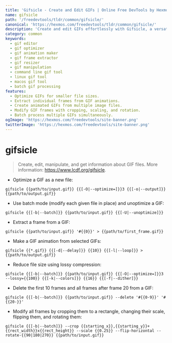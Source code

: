```yaml
---
title: 'Gifsicle - Create and Edit GIFs | Online Free DevTools by Hexmos'
name: gifsicle
path: '/freedevtools/tldr/common/gifsicle/'
canonical: 'https://hexmos.com/freedevtools/tldr/common/gifsicle/'
description: 'Create and edit GIFs effortlessly with Gifsicle, a versatile GIF manipulation tool. Optimize animations, extract frames, and more. Free online tool, no registration required.'
category: common
keywords:
  - gif editor
  - gif optimizer
  - gif animation maker
  - gif frame extractor
  - gif resizer
  - gif manipulation
  - command line gif tool
  - linux gif tool
  - macos gif tool
  - batch gif processing
features:
  - Optimize GIFs for smaller file sizes.
  - Extract individual frames from GIF animations.
  - Create animated GIFs from multiple image files.
  - Modify GIF frames with cropping, scaling, and rotation.
  - Batch process multiple GIFs simultaneously.
ogImage: 'https://hexmos.com/freedevtools/site-banner.png'
twitterImage: 'https://hexmos.com/freedevtools/site-banner.png'
---
```


# gifsicle

> Create, edit, manipulate, and get information about GIF files.
> More information: <https://www.lcdf.org/gifsicle>.

- Optimize a GIF as a new file:

`gifsicle {{path/to/input.gif}} {{[-O|--optimize=]}}3 {{[-o|--output]}} {{path/to/output.gif}}`

- Use batch mode (modify each given file in place) and unoptimize a GIF:

`gifsicle {{[-b|--batch]}} {{path/to/input.gif}} {{[-U|--unoptimize]}}`

- Extract a frame from a GIF:

`gifsicle {{path/to/input.gif}} '#{{0}}' > {{path/to/first_frame.gif}}`

- Make a GIF animation from selected GIFs:

`gifsicle {{*.gif}} {{[-d|--delay]}} {{10}} {{[-l|--loop]}} > {{path/to/output.gif}}`

- Reduce file size using lossy compression:

`gifsicle {{[-b|--batch]}} {{path/to/input.gif}} {{[-O|--optimize=]}}3 --lossy={{100}} {{[-k|--colors]}} {{16}} {{[-f|--dither]}}`

- Delete the first 10 frames and all frames after frame 20 from a GIF:

`gifsicle {{[-b|--batch]}} {{path/to/input.gif}} --delete '#{{0-9}}' '#{{20-}}'`

- Modify all frames by cropping them to a rectangle, changing their scale, flipping them, and rotating them:

`gifsicle {{[-b|--batch]}} --crop {{starting_x}},{{starting_y}}+{{rect_width}}x{{rect_height}} --scale {{0.25}} --flip-horizontal --rotate-{{90|180|270}} {{path/to/input.gif}}`
